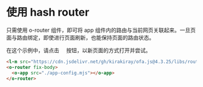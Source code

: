 <template is="exm-article">
<a href="../../publics/examples/use-hash-router/demo.html" preview></a>
<a href="../../publics/examples/use-hash-router/page1.html" main></a>
<a href="../../publics/examples/use-hash-router/page2.html"></a>
<a href="../../publics/examples/use-hash-router/app-config.mjs"></a>
</template>

# 使用 hash router

只需使用 o-router 组件，即可将 app 组件内的路由与当前网页关联起来。一旦页面与路由绑定，即使进行页面刷新，也能保持页面的路由状态。

在这个示例中，请点击  <span style='font-family: "iconfont"'>&#xe7cb;</span>  按钮，以新页面的方式打开并尝试。

```html
<l-m src="https://cdn.jsdelivr.net/gh/kirakiray/ofa.js@4.3.25/libs/router/dist/router.min.mjs"></l-m>
<o-router fix-body>
  <o-app src="./app-config.mjs"></o-app>
</o-router>
```